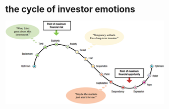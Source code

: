 # the cycle of investor emotions

<img src='picture/20200317-the-cycle-of-investor-emotions.png'> </img>
